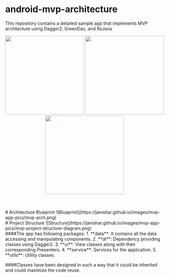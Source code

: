 # android-mvp-architecture
This repository contains a detailed sample app that implements MVP architecture using Dagger2, GreenDao, and RxJava
<p align="center">
  <img src="https://janishar.github.io/images/mvp-app-pics/mvp-login.png" width="250">
  <img src="https://janishar.github.io/images/mvp-app-pics/main-view.png" width="250">
  <img src="https://janishar.github.io/gifs/mvp-app.gif" width="250">
</p>
<br>
<br>
# Architecture Blueprint
![Blueprint](https://janishar.github.io/images/mvp-app-pics/mvp-arch.png)
<br>
# Project Structure
![Structure](https://janishar.github.io/images/mvp-app-pics/mvp-project-structure-diagram.png)
<br>
####The app has following packages:
1. **data**: It contains all the data accessing and manipulating components.
2. **di**: Dependency providing classes using Dagger2.
3. **ui**: View classes along with their corresponding Presenters.
4. **service**: Services for the application.
5. **utils**: Utility classes.

####Classes have been designed in such a way that it could be inherited and could maximize the code reuse.
